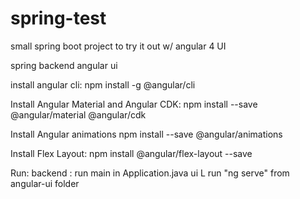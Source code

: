 # spring-test
small spring boot project to try it out w/ angular 4 UI


spring backend
angular ui

install angular cli:
npm install -g @angular/cli

Install Angular Material and Angular CDK:
npm install --save @angular/material @angular/cdk

Install Angular animations
npm install --save @angular/animations

Install Flex Layout:
npm install @angular/flex-layout --save




Run:
backend : run main in Application.java
ui L run "ng serve" from angular-ui folder 
